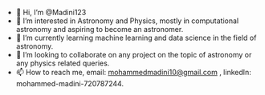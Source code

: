 - 👋 Hi, I’m @Madini123
- 👀 I’m interested in Astronomy and Physics, mostly in computational astronomy and aspiring to become an astronomer.
- 🌱 I’m currently learning machine learning and data science in the field of astronomy.
- 💞️ I’m looking to collaborate on any project on the topic of astronomy or any physics related queries.
- 📫 How to reach me, email: mohammedmadini10@gmail.com , linkedIn: mohammed-madini-720787244.

<!---
Madini123/Madini123 is a ✨ special ✨ repository because its `README.md` (this file) appears on your GitHub profile.
You can click the Preview link to take a look at your changes.
--->
